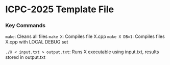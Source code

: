 # ICPC-2025 Template File

### Key Commands
``make``: Cleans all files
``make X``: Compiles file X.cpp
``make X DB=1``: Compiles files X.cpp with LOCAL DEBUG set

``./X < input.txt > output.txt``: Runs X executable using input.txt, results stored in output.txt